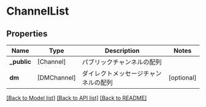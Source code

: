 # ChannelList

## Properties
Name | Type | Description | Notes
------------ | ------------- | ------------- | -------------
**_public** | [Channel] | パブリックチャンネルの配列 | 
**dm** | [DMChannel] | ダイレクトメッセージチャンネルの配列 | [optional] 

[[Back to Model list]](../README.md#documentation-for-models) [[Back to API list]](../README.md#documentation-for-api-endpoints) [[Back to README]](../README.md)


